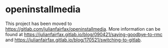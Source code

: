 # openinstallmedia
This project has been moved to https://gitlab.com/julianfairfax/openinstallmedia. More information can be found at https://julianfairfax.gitlab.io/blog/090421/saying-goodbye-to-rmc and https://julianfairfax.gitlab.io/blog/170521/switching-to-gitlab.
